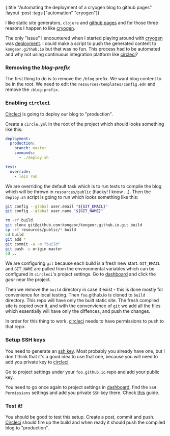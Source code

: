 {:title "Automating the deployment of a cryogen blog to github pages"
 :layout :post
 :tags  ["automation" "cryogen"]}

I like static site generators, `clojure` and [github pages][ghpages] and for those
three reasons I happen to like [cryogen][cryogen].

The only "issue" I encountered when I started playing around with [cryogen][cryogen]
was [deployment][deployment]. I could make a script to push the generated content
to `kongeor.github.io` but that was no fun. This process had to be automated and
why not using continuous integration platform like [circleci][circleci]?

### Removing the _blog-prefix_

The first thing to do is to remove the `/blog` prefix. We want blog content to be in the root. 
We need to edit the `resources/templates/config.edn` and remove the `:blog-prefix`.

### Enabling `circleci`

[Circleci][circleci] is going to deploy our blog to "production". 

Create a `circle.yml` in the root of the project which should looks something like this:

```yml
deployment:
  production:
    branch: master
    commands:
      - ./deploy.sh

test:
  override:
    - lein run
```

We are overriding the default task which is to run tests to compile the blog which will be
thrown in `resources/public` (hacky! I know ...). Then the `deploy.sh` script is going to 
run which looks something like this:

```bash
git config --global user.email "${GIT_EMAIL}"
git config --global user.name "${GIT_NAME}"

rm -rf build
git clone git@github.com:kongeor/kongeor.github.io.git build
cp -rf resources/public/* build
cd build
git add *
git commit -a -m "build"
git push -u origin master
cd ..
```

We are configuring `git` because each build is a fresh new start. `GIT_EMAIL` and `GIT_NAME` are
pulled from the environmental variables which can be configured in `circleci`'s project settings.
Go to [dashboard][cidash] and click the _gear_ near the project.

Then we remove the `build` directory in case it exist - this is done mostly for convenience for
local testing. Then `foo`.github.io is cloned to `build` directory. This repo will have
only the built static site. The fresh compiled site is copied over it, and with the 
convenvience of `git` we add all the files which essentially will have only the diffences, and 
push the changes.

In order for this thing to work, [circleci][circleci]  needs to have permissions to push to that
repo.

### Setup SSH keys

You need to generate an [ssh key][genkeys]. Most probably you already have one, but I
don't think that it's a good idea to use that one, because you will need to add you private
key to [circleci].

Go to project settings under your `foo.github.io` repo and add your public key.

You need to go once again to project settings in [dashboard][cidash], 
find the `SSH Permissions` settings
and add you private `SSH` key there. Check [this][cikeys] guide.

### Test it!

You should be good to test this setup. Create a post, commit and push. [Circleci][circleci]
should fire up the build and when ready it should push the compiled blog to "production".


[jekyll]: https://jekyllrb.com/
[octopress]: http://octopress.org/
[ghpages]: https://pages.github.com/
[cryogen]: http://cryogenweb.org/
[circleci]: https://circleci.com/
[cidash]: https://circleci.com/dashboard
[genkeys]: https://help.github.com/articles/generating-an-ssh-key/
[cikeys]: https://circleci.com/docs/github-security-ssh-keys/
[post]: http://cryogenweb.org/docs/writing-posts.html
[deployment]: http://cryogenweb.org/docs/deploying-to-github-pages.html

